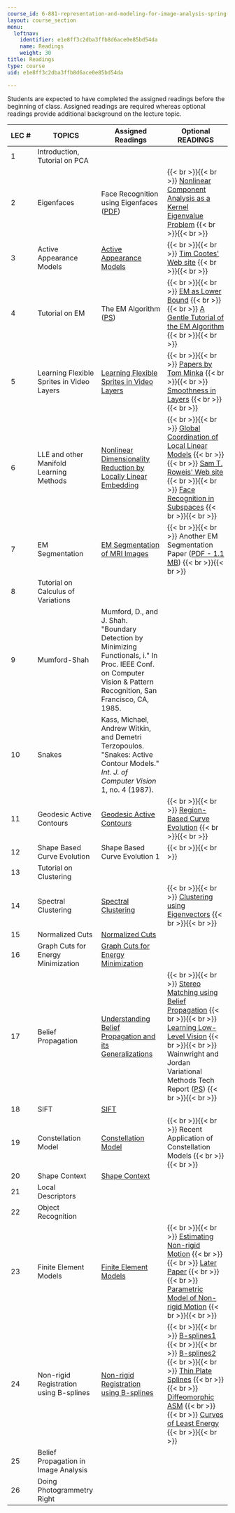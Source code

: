 ```yaml
---
course_id: 6-881-representation-and-modeling-for-image-analysis-spring-2005
layout: course_section
menu:
  leftnav:
    identifier: e1e8ff3c2dba3ffb8d6ace0e85bd54da
    name: Readings
    weight: 30
title: Readings
type: course
uid: e1e8ff3c2dba3ffb8d6ace0e85bd54da

---
```


Students are expected to have completed the assigned readings before the beginning of class. Assigned readings are required whereas optional readings provide additional background on the lecture topic.

| LEC # | TOPICS | Assigned Readings | Optional READINGS |
| --- | --- | --- | --- |
| 1 | Introduction, Tutorial on PCA | &nbsp; |
| 2 | Eigenfaces | Face Recognition using Eigenfaces ([PDF](http://www.cs.ucsb.edu/~mturk/Papers/mturk-CVPR91.pdf)) |  {{< br >}}{{< br >}} [Nonlinear Component Analysis as a Kernel Eigenvalue Problem](http://citeseerx.ist.psu.edu/viewdoc/summary?doi=10.1.1.53.8911) {{< br >}}{{< br >}}  |
| 3 | Active Appearance Models | [Active Appearance Models](https://www.cs.cmu.edu/~efros/courses/LBMV07/Papers/cootes-eccv-98.pdf) |  {{< br >}}{{< br >}} [Tim Cootes' Web site](http://personalpages.manchester.ac.uk/staff/timothy.f.cootes/) {{< br >}}{{< br >}}  |
| 4 | Tutorial on EM | The EM Algorithm ([PS](http://people.csail.mit.edu/mcollins/papers/wpeII.4.ps)) |  {{< br >}}{{< br >}} [EM as Lower Bound](http://citeseer.ist.psu.edu/minka98expectationmaximization.html) {{< br >}}{{< br >}} [A Gentle Tutorial of the EM Algorithm](http://citeseerx.ist.psu.edu/viewdoc/summary?doi=10.1.1.28.613) {{< br >}}{{< br >}}  |
| 5 | Learning Flexible Sprites in Video Layers | [Learning Flexible Sprites in Video Layers](http://citeseerx.ist.psu.edu/viewdoc/summary?doi=10.1.1.11.7433) |  {{< br >}}{{< br >}} [Papers by Tom Minka](http://research.microsoft.com/~minka/papers) {{< br >}}{{< br >}} [Smoothness in Layers](http://citeseerx.ist.psu.edu/viewdoc/summary?doi=10.1.1.36.4498) {{< br >}}{{< br >}}  |
| 6 | LLE and other Manifold Learning Methods | [Nonlinear Dimensionality Reduction by Locally Linear Embedding](http://www.cs.toronto.edu/~roweis/publications.html#lleref) |  {{< br >}}{{< br >}} [Global Coordination of Local Linear Models](http://www.cs.toronto.edu/~roweis/publications.html#gcoord) {{< br >}}{{< br >}} [Sam T. Roweis' Web site](http://www.cs.toronto.edu/~roweis/lle/) {{< br >}}{{< br >}} [Face Recognition in Subspaces](http://www.merl.com/publications/TR2004-041/) {{< br >}}{{< br >}}  |
| 7 | EM Segmentation | [EM Segmentation of MRI Images](http://citeseer.ist.psu.edu/410114.html) |  {{< br >}}{{< br >}} Another EM Segmentation Paper ([PDF - 1.1 MB](http://people.csail.mit.edu/koen/VanLeemputTMI1999a.pdf)) {{< br >}}{{< br >}}  |
| 8 | Tutorial on Calculus of Variations | &nbsp; |
| 9 | Mumford-Shah | Mumford, D., and J. Shah. "Boundary Detection by Minimizing Functionals, i." In Proc. IEEE Conf. on Computer Vision & Pattern Recognition, San Francisco, CA, 1985. | &nbsp; |
| 10 | Snakes | Kass, Michael, Andrew Witkin, and Demetri Terzopoulos. "Snakes: Active Contour Models." _Int. J. of Computer Vision_ 1, no. 4 (1987). | &nbsp; |
| 11 | Geodesic Active Contours | [Geodesic Active Contours](https://link.springer.com/article/10.1023/A:1007979827043) |  {{< br >}}{{< br >}} [Region-Based Curve Evolution](http://ieeexplore.ieee.org/search/freesrchabstract.jsp?tp=&arnumber=1008673&queryText%3DRegion-Based+Curve+Evolution%26openedRefinements%3D*%26searchField%3DSearch+All) {{< br >}}{{< br >}}  |
| 12 | Shape Based Curve Evolution | Shape Based Curve Evolution 1 |  {{< br >}}{{< br >}}  |
| 13 | Tutorial on Clustering | &nbsp; |
| 14 | Spectral Clustering | [Spectral Clustering](http://citeseerx.ist.psu.edu/viewdoc/summary?doi=10.1.1.19.8100) |  {{< br >}}{{< br >}} [Clustering using Eigenvectors](http://citeseerx.ist.psu.edu/viewdoc/summary?doi=10.1.1.35.9453) {{< br >}}{{< br >}}  |
| 15 | Normalized Cuts | [Normalized Cuts](http://citeseer.ist.psu.edu/old/736710.html) | &nbsp; |
| 16 | Graph Cuts for Energy Minimization | [Graph Cuts for Energy Minimization](http://citeseerx.ist.psu.edu/viewdoc/summary?doi=10.1.1.39.396) | &nbsp; |
| 17 | Belief Propagation | [Understanding Belief Propagation and its Generalizations](http://www.merl.com/publications/TR2001-022/) |  {{< br >}}{{< br >}} [Stereo Matching using Belief Propagation](https://www.microsoft.com/en-us/research/publication/stereo-matching-using-belief-propagation/) {{< br >}}{{< br >}} [Learning Low-Level Vision](https://link.springer.com/article/10.1023/A:1026501619075) {{< br >}}{{< br >}} Wainwright and Jordan Variational Methods Tech Report ([PS](http://www.eecs.berkeley.edu/~wainwrig/Papers/WaiJorVariational03.ps)) {{< br >}}{{< br >}}  |
| 18 | SIFT | [SIFT](http://citeseerx.ist.psu.edu/viewdoc/summary?doi=10.1.1.2.8899) | &nbsp; |
| 19 | Constellation Model | [Constellation Model](http://citeseerx.ist.psu.edu/viewdoc/summary?doi=10.1.1.35.9453) |  {{< br >}}{{< br >}} Recent Application of Constellation Models {{< br >}}{{< br >}}  |
| 20 | Shape Context | [Shape Context](http://citeseerx.ist.psu.edu/viewdoc/summary?doi=10.1.1.18.8852) | &nbsp; |
| 21 | Local Descriptors | &nbsp; |
| 22 | Object Recognition | &nbsp; |
| 23 | Finite Element Models | [Finite Element Models](http://ieeexplore.ieee.org/search/freesrchabstract.jsp?tp=&arnumber=1304082&queryText%3DFinite+Element+Models%26openedRefinements%3D*%26searchField%3DSearch+All) |  {{< br >}}{{< br >}} [Estimating Non-rigid Motion](http://citeseerx.ist.psu.edu/viewdoc/summary?doi=10.1.1.36.4498) {{< br >}}{{< br >}} [Later Paper](http://citeseerx.ist.psu.edu/viewdoc/summary?doi=10.1.1.3.3318) {{< br >}}{{< br >}} [Parametric Model of Non-rigid Motion](http://citeseerx.ist.psu.edu/viewdoc/summary?doi=10.1.1.27.7641) {{< br >}}{{< br >}}  |
| 24 | Non-rigid Registration using B-splines | [Non-rigid Registration using B-splines](http://ieeexplore.ieee.org/search/freesrchabstract.jsp?tp=&arnumber=5528514&queryText%3DNon-rigid+Registration+using+B-splines%26openedRefinements%3D*%26searchField%3DSearch+All) |  {{< br >}}{{< br >}} [B-splines1](http://portal.acm.org/citation.cfm?id=221665) {{< br >}}{{< br >}} [B-splines2](http://citeseerx.ist.psu.edu/viewdoc/summary?doi=10.1.1.52.1327) {{< br >}}{{< br >}} [Thin Plate Splines](http://mathworld.wolfram.com/ThinPlateSpline.html) {{< br >}}{{< br >}} [Diffeomorphic ASM](http://citeseerx.ist.psu.edu/viewdoc/summary?doi=10.1.1.59.1429) {{< br >}}{{< br >}} [Curves of Least Energy](https://dl.acm.org/citation.cfm?id=356061&coll=GUIDE&dl=GUIDE) {{< br >}}{{< br >}}  |
| 25 | Belief Propagation in Image Analysis | &nbsp; |
| 26 | Doing Photogrammetry Right | &nbsp; |